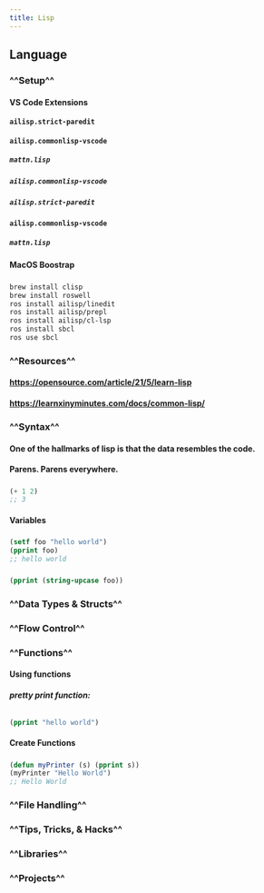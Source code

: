 ```yaml
---
title: Lisp
---
```


## **Language**
### ^^Setup^^
#### VS Code Extensions
#### `ailisp.strict-paredit`
#### `ailisp.commonlisp-vscode`
##### `mattn.lisp`
##### `ailisp.commonlisp-vscode`
##### `ailisp.strict-paredit`
#### `ailisp.commonlisp-vscode`
##### `mattn.lisp`
#### MacOS Boostrap
##### 
```bash
brew install clisp
brew install roswell
ros install ailisp/linedit
ros install ailisp/prepl
ros install ailisp/cl-lsp
ros install sbcl
ros use sbcl
```
### ^^Resources^^
#### https://opensource.com/article/21/5/learn-lisp
#### https://learnxinyminutes.com/docs/common-lisp/
### ^^Syntax^^
#### One of the hallmarks of lisp is that the data resembles the code.
#### Parens. Parens everywhere.
#####
```lisp
(+ 1 2)
;; 3
```
#### Variables
#####
```lisp
(setf foo "hello world")
(pprint foo)
;; hello world
```
##### 
```lisp
(pprint (string-upcase foo))
```
### ^^Data Types & Structs^^
### ^^Flow Control^^
### ^^Functions^^
#### Using functions
##### pretty print function:
######
```lisp
(pprint "hello world")
```
#### Create Functions
##### 
```lisp
(defun myPrinter (s) (pprint s))
(myPrinter "Hello World")
;; Hello World
```
### ^^File Handling^^
### ^^Tips, Tricks, & Hacks^^
### ^^Libraries^^
### ^^Projects^^

##